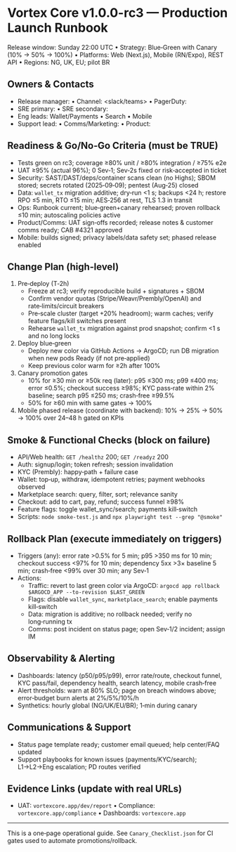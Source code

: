 # Vortex Core v1.0.0-rc3 — Production Launch Runbook

Release window: Sunday 22:00 UTC • Strategy: Blue‑Green with Canary (10% → 50% → 100%) • Platforms: Web (Next.js), Mobile (RN/Expo), REST API • Regions: NG, UK, EU; pilot BR

## Owners & Contacts
- Release manager: <owner> • Channel: <slack/teams> • PagerDuty: <service>
- SRE primary: <owner> • SRE secondary: <owner>
- Eng leads: Wallet/Payments <owner> • Search <owner> • Mobile <owner>
- Support lead: <owner> • Comms/Marketing: <owner> • Product: <owner>

## Readiness & Go/No‑Go Criteria (must be TRUE)
- Tests green on rc3; coverage ≥80% unit / ≥80% integration / ≥75% e2e
- UAT ≥95% (actual 96%); 0 Sev‑1; Sev‑2s fixed or risk‑accepted in ticket
- Security: SAST/DAST/deps/container scans clean (no Highs); SBOM stored; secrets rotated (2025‑09‑09); pentest (Aug‑25) closed
- Data: `wallet_tx` migration additive; dry‑run <1 s; backups <24 h; restore RPO ≤5 min, RTO ≤15 min; AES‑256 at rest, TLS 1.3 in transit
- Ops: Runbook current; blue‑green+canary rehearsed; proven rollback ≤10 min; autoscaling policies active
- Product/Comms: UAT sign‑offs recorded; release notes & customer comms ready; CAB #4321 approved
- Mobile: builds signed; privacy labels/data safety set; phased release enabled

## Change Plan (high‑level)
1) Pre‑deploy (T‑2h)
   - Freeze at rc3; verify reproducible build + signatures + SBOM
   - Confirm vendor quotas (Stripe/Weavr/Prembly/OpenAI) and rate‑limits/circuit breakers
   - Pre‑scale cluster (target +20% headroom); warm caches; verify feature flags/kill switches present
   - Rehearse `wallet_tx` migration against prod snapshot; confirm <1 s and no long locks
2) Deploy blue‑green
   - Deploy new color via GitHub Actions → ArgoCD; run DB migration when new pods Ready (if not pre‑applied)
   - Keep previous color warm for ≥2h after 100%
3) Canary promotion gates
   - 10% for ≥30 min or ≥50k req (later): p95 ≤300 ms; p99 ≤400 ms; error ≤0.5%; checkout success ≥98%; KYC pass‑rate within 2% baseline; search p95 ≤250 ms; crash‑free ≥99.5%
   - 50% for ≥60 min with same gates → 100%
4) Mobile phased release (coordinate with backend): 10% → 25% → 50% → 100% over 24–48 h gated on KPIs

## Smoke & Functional Checks (block on failure)
- API/Web health: `GET /healthz` 200; `GET /readyz` 200
- Auth: signup/login; token refresh; session invalidation
- KYC (Prembly): happy‑path + failure case
- Wallet: top‑up, withdraw, idempotent retries; payment webhooks observed
- Marketplace search: query, filter, sort; relevance sanity
- Checkout: add to cart, pay, refund; success funnel ≥98%
- Feature flags: toggle wallet_sync/search; payments kill‑switch
- Scripts: `node smoke-test.js` and `npx playwright test --grep "@smoke"`

## Rollback Plan (execute immediately on triggers)
- Triggers (any): error rate >0.5% for 5 min; p95 >350 ms for 10 min; checkout success <97% for 10 min; dependency 5xx >3× baseline 5 min; crash‑free <99% over 30 min; any Sev‑1
- Actions:
  - Traffic: revert to last green color via ArgoCD: `argocd app rollback $ARGOCD_APP --to-revision $LAST_GREEN`
  - Flags: disable `wallet_sync`, `marketplace_search`; enable payments kill‑switch
  - Data: migration is additive; no rollback needed; verify no long‑running tx
  - Comms: post incident on status page; open Sev‑1/2 incident; assign IM

## Observability & Alerting
- Dashboards: latency (p50/p95/p99), error rate/route, checkout funnel, KYC pass/fail, dependency health, search latency, mobile crash‑free
- Alert thresholds: warn at 80% SLO; page on breach windows above; error‑budget burn alerts at 2%/5%/10%/h
- Synthetics: hourly global (NG/UK/EU/BR); 1‑min during canary

## Communications & Support
- Status page template ready; customer email queued; help center/FAQ updated
- Support playbooks for known issues (payments/KYC/search); L1→L2→Eng escalation; PD routes verified

## Evidence Links (update with real URLs)
- UAT: `vortexcore.app/dev/report` • Compliance: `vortexcore.app/compliance` • Dashboards: `vortexcore.app`

---
This is a one‑page operational guide. See `Canary_Checklist.json` for CI gates used to automate promotions/rollback.

